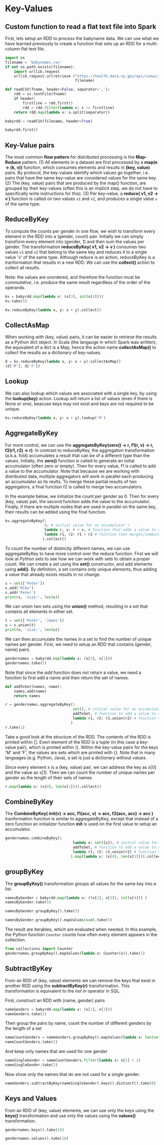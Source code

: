 
# Key-Values

## Custom function to read a flat text file into Spark

First, lets setup an RDD to process the babyname data. We can use what we have learned previously to create a function that sets up an RDD for a multi-column flat text file.


```python
import os
filename = 'babynames.csv'
if not os.path.exists(filename):
    import urllib.request
    urllib.request.urlretrieve ("https://health.data.ny.gov/api/views/jxy9-yhdk/rows.csv?accessType=DOWNLOAD", \
                                filename)
```


```python
def readCSV(fname, header=False, separator=','):
    rdd = sc.textFile(fname)
    if header:
        firstline = rdd.first()
        rdd = rdd.filter(lambda x: x != firstline)
    return rdd.map(lambda x: x.split(separator))

babyrdd = readCSV(filename, header=True)
```


```python
babyrdd.first()
```

## Key-Value pairs

The most common **flow pattern** for distributed processing is the **Map-Reduce** pattern. (1) All elements in a dataset are first processed by a **map(e -> (k, v))** function, which consumes elements and results in **(key, value)** pairs. By protocol, the key-values identify which values go together, i.e. pairs that have the same key-value are considered values for the same key. (2) The (key, value) pairs that are produced by the map() function, are grouped by their key-values (often this is an implicit step, we do not have to specifically write instructions for this). (3) Per key-value, a **reduce( v1, v2 -> v )** function is called on two values `v1` and `v2`, and produces a single value `v` of the same type.

## ReduceByKey

To compute the counts per gender in one flow, we wish to transform every element in the RDD into a (gender, count) pair. Initially we can simply transform every element into (gender, 1) and then sum the values per gender. The transformation **reduceByKey( v1, v2 -> v )** consumes two values `v1` and `v2` that belong to the same key and reduces it to a single value 'v' of the same type. Although reduce is an action, reduceByKey is a tranformation that results in a new RDD. We can use the **collect()** action to collect all results.

Note: the values are unordered, and therefore the function must be *commutative*, i.e. produce the same result regardless of the order of the operands.


```python
kv = babyrdd.map(lambda x: (x[3], int(x[4])))
kv.take(5)
```


```python
kv.reduceByKey(lambda x, y: x + y).collect()
```

## CollectAsMap

When working with (key, value) pairs, it can be easier to retrieve the results as a Python dict object. In Scala (the langauge in which Spark was written), the equivalent of a dict is a Map, hence the action name **collectAsMap()** to collect the results as a dictionary of key-values.


```python
d = kv.reduceByKey(lambda x, y: x + y).collectAsMap()
(d['M'], d['F'])
```

## Lookup

We can also lookup which values are associated with a single key, by using the **lookup(key)** action. Lookup will return a list of values (even if there is None or one), beacuse keys may not exist and keys are not required to be unique.


```python
kv.reduceByKey(lambda x, y: x + y).lookup('M')
```

## AggregateByKey

For more control, we can use the **aggregateByKey(zero() -> r, f1(r, v) -> r, f2(r1, r2) -> r)**. In contrast to reduceByKey, the aggregation transformation (a.k.a. fold) accumulates a result that can be of a different type than the values. Initially, the **zero()** function is called to generate an initial accumulator (often zero or empty). Then for every value, f1 is called to add a value to the accumulator. Note that because we are working with distributed data, multiple aggregators will work in parallel each producing an accumulator as its reults. To merge these partial results of two aggregators, a final function f2 is called to merge two accumulators.

In the example below, we initialize the count per gender as 0. Then for every (key, value) pair, the second function adds the value to the accumulator. Finally, if there are multiple nodes that are used in parallel on the same key, their results can be added using the final function. 


```python
kv.aggregateByKey(\
                  0, # initial value for an accumulator \
                  lambda r, v: r + v, # function that adds a value to an accumulator \
                  lambda r1, r2: r1 + r2 # function that merges/combines two accumulators \
                 ).collect()
```

To count the number of distinctly different names, we can use aggregateByKey to have more control over the reduce function. First we will look at Python sets to see how we can work with sets to obtain a proper count. We can create a set using the **set()** constructor, and add elements using **add()**. By definition, a set contains only unique elements, thus adding a value that already exists results in no change. 


```python
s = set(['Peter'])
s.add('Mike')
s.add('Peter')
print(s, 'size:', len(s))
```

We can union two sets using the **union()** method, resulting in a set that contains all elements in either set.


```python
t = set(['Peter', 'James'])
u = s.union(t)
print(u, 'size:', len(u))
```

We can then accumulate the names in a set to find the number of unique names per gender. First, we need to setup an RDD that contains (gender, name) pairs. 


```python
gendernames = babyrdd.map(lambda x: (x[3], x[1]))
gendernames.take(5)
```

Note that since the *add* function does not return a value, we need a function to first add a name and then return the set of names.


```python
def addToSet(names, name):
    names.add(name)
    return names

r = gendernames.aggregateByKey(\
                               set(), # initial value for an accumulator \
                               addToSet, # function to add a value to an accumulator \
                               lambda r1, r2: r1.union(r2) # function to merge two accumulators \
                              )
r.take(1)
```

Take a good look at the structure of the RDD. The contents of the RDD is printed within []. Evert element of the RDD is a tuple (in this case a key-value pair), which is printed within (). Within the key-value pairs for the keys 'M' and 'F', the values are sets which are printed with {}. Note that in many languages (e.g. Python, Java), a set is just a dictionary without values. 

Since every element x is a (key, value) pair, we can address the key as x[0] and the value as x[1]. Then we can count the number of unique names per gender as the length of their sets of names.


```python
r.map(lambda x: (x[0], len(x[1]))).collect()
```

## CombineByKey

The **CombineByKey( init(v) -> acc, f1(acc, v) -> acc, f2(acc, acc) -> acc )** tranformation function is similar to aggregateByKey, except that instead of a zero function an initializer function **init** is used on the first value to setup an accumulator.


```python
gendernames.combineByKey(\
                               lambda x: set([x]), # initial value for an accumulator \
                               addToSet, # function to add a value to an accumulator \
                               lambda r1, r2: r1.union(r2) # function to merge two accumulators \
                              ).map(lambda x: (x[0], len(x[1]))).collect()
```

## groupByKey

The **groupByKey()** transformation groups all values for the same key into a list.


```python
namesByGender = babyrdd.map(lambda x: ((x[1], x[3]), int(x[4])) )
namesByGender.take(5)
```


```python
namesByGender.groupByKey().take(2)
```


```python
namesByGender.groupByKey().mapValues(sum).take(5)
```

The result are iterables, which are evaluated when needed. In this example, the Python function `Counter` counts how often every element appears in the collection.


```python
from collections import Counter
gendernames.groupByKey().mapValues(lambda x: Counter(x)).take(1)
```

## SubtractByKey

From an RDD of (key, value) elements we can remove the keys that exist in another RDD using the **subtractByKey(r)** transformation. This transformation is equivalent to the *not in* operator in SQL.

First, construct an RDD with (name, gender) pairs


```python
nameGenders = babyrdd.map(lambda x: (x[1], x[3]))
nameGenders.take(2)
```

Then group the pairs by name, count the number of different genders by the length of a set


```python
nameCountGenders = nameGenders.groupByKey().mapValues(lambda x: len(set(x)))
nameCountGenders.take(2)
```

And keep only names that are used for one gender


```python
nameSingleGender = nameCountGenders.filter(lambda x: x[1] < 2)
nameSingleGender.take(2)
```

Now show only the names that do are not used for a single gender.


```python
nameGenders.subtractByKey(nameSingleGender).keys().distinct().take(8)
```

## Keys and Values

From an RDD of (key, value) elements, we can use only the keys using the **keys()** transformation and use only the values using the **values()** transformation.


```python
gendernames.keys().take(10)
```


```python
gendernames.values().take(10)
```
